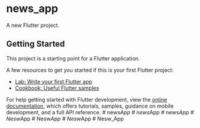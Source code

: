 # news_app

A new Flutter project.

## Getting Started

This project is a starting point for a Flutter application.

A few resources to get you started if this is your first Flutter project:

- [Lab: Write your first Flutter app](https://docs.flutter.dev/get-started/codelab)
- [Cookbook: Useful Flutter samples](https://docs.flutter.dev/cookbook)

For help getting started with Flutter development, view the
[online documentation](https://docs.flutter.dev/), which offers tutorials,
samples, guidance on mobile development, and a full API reference.
#   n e w s _ A p p  
 #   n e w s _ A p p  
 #   n e w s _ A p p  
 #   N e s w _ A p p  
 #   N e s w _ A p p  
 #   N e s w _ A p p  
 #   N e s w _ A p p  
 